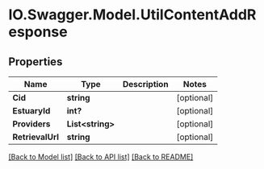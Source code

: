 # IO.Swagger.Model.UtilContentAddResponse
## Properties

Name | Type | Description | Notes
------------ | ------------- | ------------- | -------------
**Cid** | **string** |  | [optional] 
**EstuaryId** | **int?** |  | [optional] 
**Providers** | **List&lt;string&gt;** |  | [optional] 
**RetrievalUrl** | **string** |  | [optional] 

[[Back to Model list]](../README.md#documentation-for-models) [[Back to API list]](../README.md#documentation-for-api-endpoints) [[Back to README]](../README.md)

